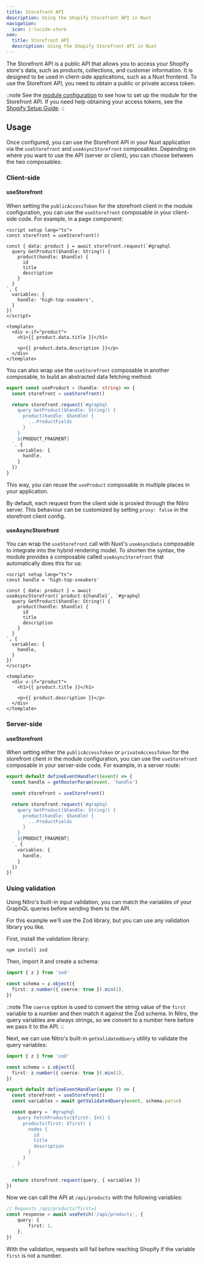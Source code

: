 ```yaml
---
title: Storefront API
description: Using the Shopify Storefront API in Nuxt
navigation:
  icon: i-lucide-store
seo:
  title: Storefront API
  description: Using the Shopify Storefront API in Nuxt
---
```


The Storefront API is a public API that allows you to access your Shopify store's data, such as products, collections, and customer information.
It is designed to be used in client-side applications, such as a Nuxt frontend.
To use the Storefront API, you need to obtain a public or private access token.

::note
See the [module configuration](/essentials/configuration) to see how to set up the module for the Storefront API.
If you need help obtaining your access tokens, see the [Shopify Setup Guide](/essentials/setup-shopify).
::

## Usage

Once configured, you can use the Storefront API in your Nuxt application via the `useStorefront` and `useAsyncStorefront` composables.
Depending on where you want to use the API (server or client), you can choose between the two composables.

### Client-side

#### useStorefront

When setting the `publicAccessToken` for the storefront client in the module configuration, you can use the `useStorefront` composable
in your client-side code. For example, in a page component:

```vue [~/app/pages/product.vue]
<script setup lang="ts">
const storefront = useStorefront()

const { data: product } = await storefront.request(`#graphql
  query GetProduct($handle: String!) {
    product(handle: $handle) {
      id
      title
      description
    }
  }
`, {
  variables: {
    handle: 'high-top-sneakers',
  }
})
</script>

<template>
  <div v-if="product">
    <h1>{{ product.data.title }}</h1>

    <p>{{ product.data.description }}</p>
  </div>
</template>
```

You can also wrap use the `useStorefront` composable in another composable, to build an abstracted data fetching method:

```ts [~/composables/useProduct.ts]
export const useProduct = (handle: string) => {
  const storefront = useStorefront()

  return storefront.request(`#graphql
    query GetProduct($handle: String!) {
      product(handle: $handle) {
        ...ProductFields
      }
    }
    ${PRODUCT_FRAGMENT}
  `, {
    variables: {
      handle,
    }
  })
}
```

This way, you can reuse the `useProduct` composable in multiple places in your application.

By default, each request from the client side is proxied through the Nitro server.
This behaviour can be customized by setting `proxy: false` in the storefront client config.

#### useAsyncStorefront

You can wrap the `useStorefront` call with Nuxt's `useAsyncData` composable to integrate into the hybrid rendering model.
To shorten the syntax, the module provides a composable called `useAsyncStorefront` that automatically does this for us:

```vue [~/app/pages/product.vue]
<script setup lang="ts">
const handle = 'high-top-sneakers'

const { data: product } = await useAsyncStorefront(`product-${handle}`, `#graphql
  query GetProduct($handle: String!) {
    product(handle: $handle) {
      id
      title
      description
    }
  }
`, {
  variables: {
    handle,
  }
})
</script> 

<template>
  <div v-if="product">
    <h1>{{ product.title }}</h1>

    <p>{{ product.description }}</p>
  </div>
</template>
```

### Server-side

#### useStorefront

When setting either the `publicAccessToken` or `privateAccessToken` for the storefront client in the module configuration,
you can use the `useStorefront` composable in your server-side code. 
For example, in a server route:

```ts [~/server/api/product/[handle].ts]
export default defineEventHandler((event) => {
  const handle = getRouterParam(event, 'handle')

  const storefront = useStorefront()

  return storefront.request(`#graphql
    query GetProduct($handle: String!) {
      product(handle: $handle) {
        ...ProductFields
      }
    }
    ${PRODUCT_FRAGMENT}
  `, {
    variables: {
      handle,
    }
  })
})
```

### Using validation

Using Nitro's built-in input validation, you can match the variables of your GraphQL queries before sending them to the
API.

For this example we'll use the Zod library, but you can use any validation library you like.

First, install the validation library:

```bash
npm install zod
```

Then, import it and create a schema:

```ts
import { z } from 'zod'

const schema = z.object({
  first: z.number({ coerce: true }).min(1),
})
```

::note
The `coerce` option is used to convert the string value of the `first` variable to a number and then match it
against the Zod schema. In Nitro, the query variables are always strings, so we convert to a number here before we
pass it to the API.
::

Next, we can use Nitro's built-in `getValidatedQuery` utility to validate the query variables:

```ts [~/server/api/products.ts]
import { z } from 'zod'

const schema = z.object({
  first: z.number({ coerce: true }).min(1),
})

export default defineEventHandler(async () => {
  const storefront = useStorefront()
  const variables = await getValidatedQuery(event, schema.parse)

  const query = `#graphql
    query FetchProducts($first: Int) {
      products(first: $first) {
        nodes {
          id
          title
          description
        }
      }
    }
  `

  return storefront.request(query, { variables })
})
```

Now we can call the API at `/api/products` with the following variables:

```ts [~/pages/your-page.vue]
// Requests /api/products?first=1
const response = await useFetch('/api/products', {
    query: {
        first: 1,
    },
})
```

With the validation, requests will fail before reaching Shopify if the variable `first` is not a number.

